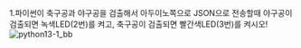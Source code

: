 1.파이썬이 축구공과 야구공을 검출해서 아두이노쪽으로 JSON으로 전송할때 야구공이 검출되면 녹색LED(2번)를 켜고, 축구공이 검출되면 빨간색LED(3번)를 켜시오!
![python13-1_bb](https://github.com/user-attachments/assets/e75ff9fd-c97f-4f8e-bc4a-a183f9cd1698)
